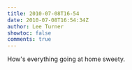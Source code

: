 ```yaml
---
title: 2010-07-08T16-54
date: 2010-07-08T16:54:34Z
author: Lee Turner
showtoc: false
comments: true
---
```


How's everything going at home sweety.


